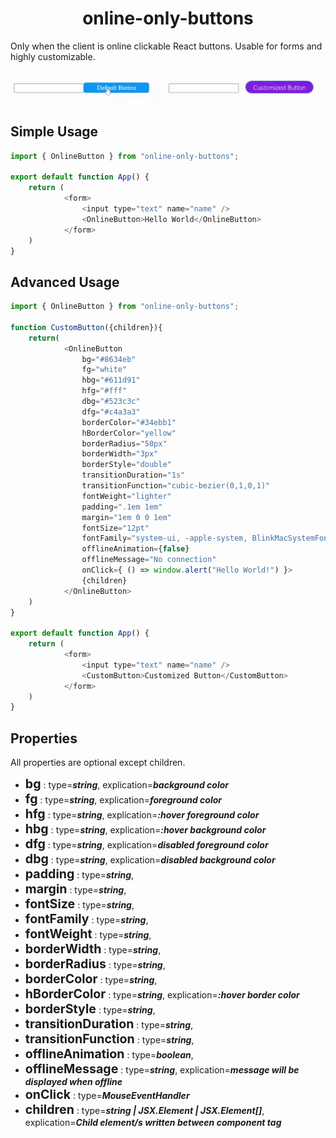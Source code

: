 <h1 align="center">online-only-buttons</h1>

Only when the client is online clickable React buttons. Usable for forms and highly customizable.

![](https://raw.githubusercontent.com/ufukbakan/online-only-buttons/main/example/capture.gif)

## Simple Usage
```js
import { OnlineButton } from "online-only-buttons";

export default function App() {
    return (
            <form>
                <input type="text" name="name" />
                <OnlineButton>Hello World</OnlineButton>
            </form>
    )
}
```

## Advanced Usage
```js
import { OnlineButton } from "online-only-buttons";

function CustomButton({children}){
    return(
            <OnlineButton
                bg="#8634eb"
                fg="white"
                hbg="#611d91"
                hfg="#fff"
                dbg="#523c3c"
                dfg="#c4a3a3"
                borderColor="#34ebb1"
                hBorderColor="yellow"
                borderRadius="50px"
                borderWidth="3px"
                borderStyle="double"
                transitionDuration="1s"
                transitionFunction="cubic-bezier(0,1,0,1)"
                fontWeight="lighter"
                padding=".1em 1em"
                margin="1em 0 0 1em"
                fontSize="12pt"
                fontFamily="system-ui, -apple-system, BlinkMacSystemFont, 'Segoe UI'"
                offlineAnimation={false}
                offlineMessage="No connection"
                onClick={ () => window.alert("Hello World!") }>
                {children}
            </OnlineButton>
    )
}

export default function App() {
    return (
            <form>
                <input type="text" name="name" />
                <CustomButton>Customized Button</CustomButton>
            </form>
    )
}
```

## Properties
All properties are optional except children.
- <span style="font-size:1.4em;">**bg**</span> : type=***string***,  explication=***background color***
- <span style="font-size:1.4em;">**fg**</span> : type=***string***,  explication=***foreground color***
- <span style="font-size:1.4em;">**hfg**</span> : type=***string***, explication=***:hover foreground color***
- <span style="font-size:1.4em;">**hbg**</span> : type=***string***, explication=***:hover background color***
- <span style="font-size:1.4em;">**dfg**</span> : type=***string***, explication=***disabled foreground color***
- <span style="font-size:1.4em;">**dbg**</span> : type=***string***, explication=***disabled background color***
- <span style="font-size:1.4em;">**padding**</span> : type=***string***,
- <span style="font-size:1.4em;">**margin**</span> : type=***string***,
- <span style="font-size:1.4em;">**fontSize**</span> : type=***string***,
- <span style="font-size:1.4em;">**fontFamily**</span> : type=***string***,
- <span style="font-size:1.4em;">**fontWeight**</span> : type=***string***,
- <span style="font-size:1.4em;">**borderWidth**</span> : type=***string***,
- <span style="font-size:1.4em;">**borderRadius**</span> : type=***string***,
- <span style="font-size:1.4em;">**borderColor**</span> : type=***string***,
- <span style="font-size:1.4em;">**hBorderColor**</span> : type=***string***, explication=***:hover border color***
- <span style="font-size:1.4em;">**borderStyle**</span> : type=***string***,
- <span style="font-size:1.4em;">**transitionDuration**</span> : type=***string***,
- <span style="font-size:1.4em;">**transitionFunction**</span> : type=***string***,
- <span style="font-size:1.4em;">**offlineAnimation**</span> : type=***boolean***,
- <span style="font-size:1.4em;">**offlineMessage**</span> : type=***string***, explication=***message will be displayed when offline***
- <span style="font-size:1.4em;">**onClick**</span> : type=***MouseEventHandler***
- <span style="font-size:1.4em;">**children**</span> : type=***string | JSX.Element | JSX.Element[]***, explication=***Child element/s written between component tag***